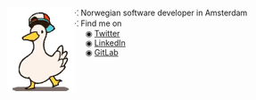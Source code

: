 


<img align="left" width="120" height="150" src="duckie.gif" alt="Cool duck with a hat dancing">
⁖ Norwegian software developer in Amsterdam<br />
⁖ Find me on<br />
&nbsp;&nbsp;&nbsp;&nbsp; ◉ <a href="https://twitter.com/Madsroskar">Twitter</a><br />
&nbsp;&nbsp;&nbsp;&nbsp; ◉ <a href="https://www.linkedin.com/in/mads-r%C3%B8skar-414b7a33">LinkedIn</a><br />
&nbsp;&nbsp;&nbsp;&nbsp; ◉ <a href="https://gitlab.com/madsroskar">GitLab</a><br />

